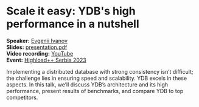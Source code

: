 # Scale it easy: YDB's high performance in a nutshell

**Speaker:** [Evgenii Ivanov](https://www.linkedin.com/in/eivanov89/)\
**Slides:** [presentation.pdf](presentation.pdf)\
**Video recording:** [YouTube](https://youtu.be/iMjq96GQTHQ?si=moMbI3Je90s3zY60)\
**Event:** [Highload++ Serbia 2023](https://highload.rs/2023/abstracts/9754)

Implementing a distributed database with strong consistency isn’t difficult; the challenge lies in ensuring speed and scalability. YDB excels in these aspects. In this talk, we’ll discuss YDB’s architecture and its high performance, present results of benchmarks, and compare YDB to top competitors.
